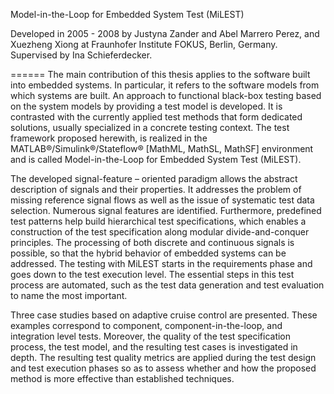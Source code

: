 Model-in-the-Loop for Embedded System Test (MiLEST)

Developed in 2005 - 2008 by Justyna Zander and Abel Marrero Perez, and Xuezheng Xiong at Fraunhofer Institute FOKUS, Berlin, Germany.
Supervised by Ina Schieferdecker.

======
The main contribution of this thesis applies to the software built into embedded systems. In particular, it refers to the software models from which systems are built. An approach to functional black-box testing based on the system models by providing a test model is developed. It is contrasted with the currently applied test methods that form dedicated solutions, usually specialized in a concrete testing context. The test framework proposed herewith, is realized in the MATLAB®/Simulink®/Stateflow® [MathML, MathSL, MathSF] environment and is called Model-in-the-Loop for Embedded System Test (MiLEST). 

The developed signal-feature – oriented paradigm allows the abstract description of signals and their properties. It addresses the problem of missing reference signal flows as well as the issue of systematic test data selection. Numerous signal features are identified. Furthermore, predefined test patterns help build hierarchical test specifications, which enables a construction of the test specification along modular divide-and-conquer principles. The processing of both discrete and continuous signals is possible, so that the hybrid behavior of embedded systems can be addressed. 
The testing with MiLEST starts in the requirements phase and goes down to the test execution level. The essential steps in this test process are automated, such as the test data generation and test evaluation to name the most important. 

Three case studies based on adaptive cruise control are presented. These examples correspond to component, component-in-the-loop, and integration level tests. Moreover, the quality of the test specification process, the test model, and the resulting test cases is investigated in depth. The resulting test quality metrics are applied during the test design and test execution phases so as to assess whether and how the proposed method is more effective than established techniques.
